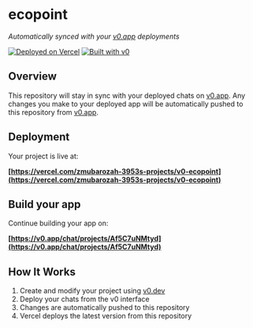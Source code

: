 # ecopoint

*Automatically synced with your [v0.app](https://v0.app) deployments*

[![Deployed on Vercel](https://img.shields.io/badge/Deployed%20on-Vercel-black?style=for-the-badge&logo=vercel)](https://vercel.com/zmubarozah-3953s-projects/v0-ecopoint)
[![Built with v0](https://img.shields.io/badge/Built%20with-v0.app-black?style=for-the-badge)](https://v0.app/chat/projects/Af5C7uNMtyd)

## Overview

This repository will stay in sync with your deployed chats on [v0.app](https://v0.app).
Any changes you make to your deployed app will be automatically pushed to this repository from [v0.app](https://v0.app).

## Deployment

Your project is live at:

**[https://vercel.com/zmubarozah-3953s-projects/v0-ecopoint](https://vercel.com/zmubarozah-3953s-projects/v0-ecopoint)**

## Build your app

Continue building your app on:

**[https://v0.app/chat/projects/Af5C7uNMtyd](https://v0.app/chat/projects/Af5C7uNMtyd)**

## How It Works

1. Create and modify your project using [v0.dev](https://v0.dev)
2. Deploy your chats from the v0 interface
3. Changes are automatically pushed to this repository
4. Vercel deploys the latest version from this repository
